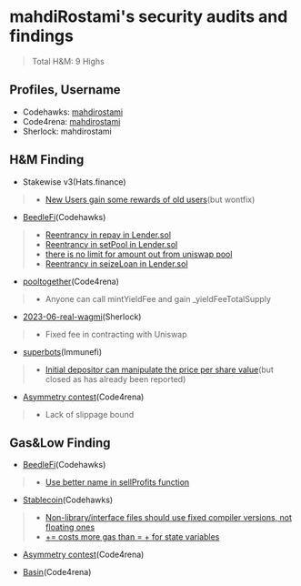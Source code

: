 # mahdiRostami's security audits and findings

> Total H&M: 9 Highs

## Profiles, Username
- Codehawks: [mahdirostami](https://www.codehawks.com/profile/clk52jmr9000el008w4z3a043)<br>
- Code4rena: [mahdirostami](https://code4rena.com/@mahdirostami)<br>
- Sherlock:   mahdirostami<be>

## H&M Finding
- Stakewise v3(Hats.finance)
> - [New Users gain some rewards of old users](https://github.com/hats-finance/StakeWise-0xd91cd6ed6c9a112fdc112b1a3c66e47697f522cd/issues/98)(but wontfix)

- [BeedleFi](https://www.codehawks.com/contests/clkbo1fa20009jr08nyyf9wbx)(Codehawks)
> - [Reentrancy in repay in Lender.sol](https://github.com/Cyfrin/2023-07-beedle/issues/136)
> - [Reentrancy in setPool in Lender.sol](https://github.com/Cyfrin/2023-07-beedle/issues/130)
> - [there is no limit for amount out from uniswap pool](https://github.com/Cyfrin/2023-07-beedle/issues/73)
> - [Reentrancy in seizeLoan in Lender.sol](https://github.com/Cyfrin/2023-07-beedle/issues/137)

- [pooltogether](https://code4rena.com/contests/2023-07-pooltogether)(Code4rena)
> - Anyone can call mintYieldFee and gain _yieldFeeTotalSupply

- [2023-06-real-wagmi](https://app.sherlock.xyz/audits/contests/88)(Sherlock)
> - Fixed fee in contracting with Uniswap

- [superbots](https://immunefi.com/bounty/superbots/)(Immunefi)
> - [Initial depositor can manipulate the price per share value](https://github.com/0xmahdirostami/audits/blob/main/Initial%20depositor%20can%20manipulate%20the%20price%20per%20share%20value.md)(but closed as has already been reported)

- [Asymmetry contest](https://code4rena.com/reports/2023-03-asymmetry)(Code4rena)
> - Lack of slippage bound

## Gas&Low Finding

- [BeedleFi](https://www.codehawks.com/contests/clkbo1fa20009jr08nyyf9wbx)(Codehawks)
> - [Use better name in sellProfits function](https://github.com/Cyfrin/2023-07-beedle/issues/128)

- [Stablecoin](https://www.codehawks.com/contests/cljx3b9390009liqwuedkn0m0)(Codehawks)
> - [Non-library/interface files should use fixed compiler versions, not floating ones](https://github.com/Cyfrin/2023-07-foundry-defi-stablecoin/issues/117)
> - [<x> += <y> costs more gas than <x> = <x> + <y> for state variables](https://github.com/Cyfrin/2023-07-foundry-defi-stablecoin/issues/119)

- [Asymmetry contest](https://code4rena.com/reports/2023-03-asymmetry)(Code4rena)

- [Basin](https://code4rena.com/contests/2023-07-basin)(Code4rena)



